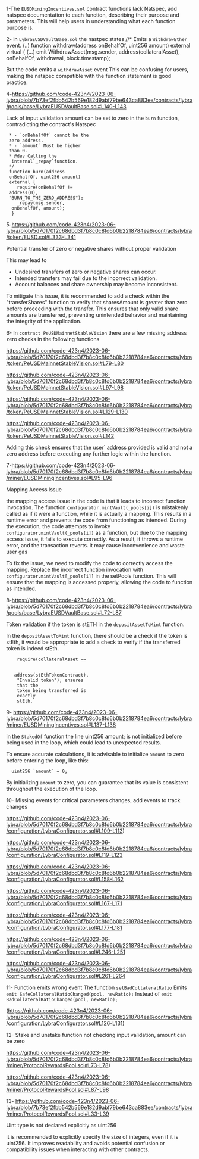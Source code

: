 1-The `EUSDMiningIncentives.sol` contract functions lack Natspec, add natspec documentation to each function, describing their purpose and parameters. This will help users in understanding what each function purpose is.

2- in `LybraEUSDVaultBase.sol` 
the nastpec states
        //* Emits a `WithdrawEther` event.
        (..)
        function withdraw(address 
        onBehalfOf, uint256 amount) 
        external 
        virtual {
        (...)
        emit WithdrawAsset(msg.sender, 
        address(collateralAsset), 
        onBehalfOf, withdrawal, 
        block.timestamp);

But the code emits a `withdrawAsset` event
This can be confusing for users, making the natspec  compatible with the function statement is good practice.

4-https://github.com/code-423n4/2023-06-lybra/blob/7b73ef2fbb542b569e182d9abf79be643ca883ee/contracts/lybra/pools/base/LybraEUSDVaultBase.sol#L140-L143

Lack of input validation amount can be set to zero in the `burn` function, contradicting the contract's Natspec 

     * - `onBehalfOf` cannot be the 
     zero address.
     * - `amount` Must be higher 
     than 0.
     * @dev Calling the 
      internal`_repay`function.
     */
     function burn(address 
     onBehalfOf, uint256 amount) 
     external {
        require(onBehalfOf != 
     address(0), 
     "BURN_TO_THE_ZERO_ADDRESS");
        _repay(msg.sender, 
      onBehalfOf, amount);
      }



5-https://github.com/code-423n4/2023-06-lybra/blob/5d70170f2c68dbd3f7b8c0c8fd6b0b2218784ea6/contracts/lybra/token/EUSD.sol#L333-L341

Potential transfer of zero or negative shares without proper validation



This may lead to 
   - Undesired transfers of zero or negative shares can occur.
   - Intended transfers may fail due to the incorrect validation.
   - Account balances and share ownership may become inconsistent.

To mitigate this issue, it is recommended to add a check within the "transferShares" function to verify that sharesAmount is greater than zero before proceeding with the transfer. This ensures that only valid share amounts are transferred, preventing unintended behavior and maintaining the integrity of the application.


6- In `contract PeUSDMainnetStableVision` there are a few missing address zero checks in the following functions

https://github.com/code-423n4/2023-06-lybra/blob/5d70170f2c68dbd3f7b8c0c8fd6b0b2218784ea6/contracts/lybra/token/PeUSDMainnetStableVision.sol#L79-L80

https://github.com/code-423n4/2023-06-lybra/blob/5d70170f2c68dbd3f7b8c0c8fd6b0b2218784ea6/contracts/lybra/token/PeUSDMainnetStableVision.sol#L97-L98

https://github.com/code-423n4/2023-06-lybra/blob/5d70170f2c68dbd3f7b8c0c8fd6b0b2218784ea6/contracts/lybra/token/PeUSDMainnetStableVision.sol#L129-L130

https://github.com/code-423n4/2023-06-lybra/blob/5d70170f2c68dbd3f7b8c0c8fd6b0b2218784ea6/contracts/lybra/token/PeUSDMainnetStableVision.sol#L142

Adding this check ensures that the user` address provided is valid and not a zero address before executing any further logic within the function.

7-https://github.com/code-423n4/2023-06-lybra/blob/5d70170f2c68dbd3f7b8c0c8fd6b0b2218784ea6/contracts/lybra/miner/EUSDMiningIncentives.sol#L95-L96

Mapping Access Issue

the mapping access issue in the code is that it leads to incorrect function invocation. The function `configurator.mintVault(_pools[i])` is mistakenly called as if it were a function, while it is actually a mapping. This results in a runtime error and prevents the code from functioning as intended.
During the execution, the code attempts to invoke `configurator.mintVault(_pools[i])` as a function, but due to the mapping access issue, it fails to execute correctly. As a result, it throws a runtime error, and the transaction reverts.
it may cause inconvenience and waste user gas

To fix the issue, we need to modify the code to correctly access the mapping. Replace the incorrect function invocation with `configurator.mintVault[_pools[i]]` in the setPools function. This will ensure that the mapping is accessed properly, allowing the code to function as intended.

8-https://github.com/code-423n4/2023-06-lybra/blob/5d70170f2c68dbd3f7b8c0c8fd6b0b2218784ea6/contracts/lybra/pools/base/LybraEUSDVaultBase.sol#L72-L87

Token validation if the token is stETH in the `depositAssetToMint` function.

In the `depositAssetToMint` function, there should be a check if the token is stEth, it would be appropriate to add a check to verify if the transferred token is indeed stEth.


        require(collateralAsset == 
        
        
       address(stEthTokenContract), 
        "Invalid token"); ensures 
        that the 
        token being transferred is 
        exactly 
        stEth.

9- https://github.com/code-423n4/2023-06-lybra/blob/5d70170f2c68dbd3f7b8c0c8fd6b0b2218784ea6/contracts/lybra/miner/EUSDMiningIncentives.sol#L137-L138

in the `StakedOf` function the line         uint256 amount; is not initialized before being used in the loop, which could lead to unexpected results. 

To ensure accurate calculations, it is advisable to initialize `amount` to zero before entering the loop, like this:

      uint256 `amount` = 0;

By initializing `amount` to zero, you can guarantee that its value is consistent throughout the execution of the loop.

10- Missing events for critical parameters changes, add events to track changes 

https://github.com/code-423n4/2023-06-lybra/blob/5d70170f2c68dbd3f7b8c0c8fd6b0b2218784ea6/contracts/lybra/configuration/LybraConfigurator.sol#L109-L113)

https://github.com/code-423n4/2023-06-lybra/blob/5d70170f2c68dbd3f7b8c0c8fd6b0b2218784ea6/contracts/lybra/configuration/LybraConfigurator.sol#L119-L123

https://github.com/code-423n4/2023-06-lybra/blob/5d70170f2c68dbd3f7b8c0c8fd6b0b2218784ea6/contracts/lybra/configuration/LybraConfigurator.sol#L158-L162

https://github.com/code-423n4/2023-06-lybra/blob/5d70170f2c68dbd3f7b8c0c8fd6b0b2218784ea6/contracts/lybra/configuration/LybraConfigurator.sol#L167-L171

https://github.com/code-423n4/2023-06-lybra/blob/5d70170f2c68dbd3f7b8c0c8fd6b0b2218784ea6/contracts/lybra/configuration/LybraConfigurator.sol#L177-L181

https://github.com/code-423n4/2023-06-lybra/blob/5d70170f2c68dbd3f7b8c0c8fd6b0b2218784ea6/contracts/lybra/configuration/LybraConfigurator.sol#L246-L251

https://github.com/code-423n4/2023-06-lybra/blob/5d70170f2c68dbd3f7b8c0c8fd6b0b2218784ea6/contracts/lybra/configuration/LybraConfigurator.sol#L261-L264

11- Function emits wrong event 
The function `setBadCollateralRatio` Emits `emit SafeCollateralRatioChanged(pool, newRatio);`
 Instead of `emit BadCollateralRatioChanged(pool, newRatio);`

(https://github.com/code-423n4/2023-06-lybra/blob/5d70170f2c68dbd3f7b8c0c8fd6b0b2218784ea6/contracts/lybra/configuration/LybraConfigurator.sol#L126-L131)

12- Stake and unstake function not checking input validation, amount can be zero 

https://github.com/code-423n4/2023-06-lybra/blob/5d70170f2c68dbd3f7b8c0c8fd6b0b2218784ea6/contracts/lybra/miner/ProtocolRewardsPool.sol#L73-L78)

https://github.com/code-423n4/2023-06-lybra/blob/5d70170f2c68dbd3f7b8c0c8fd6b0b2218784ea6/contracts/lybra/miner/ProtocolRewardsPool.sol#L87-L98

13- https://github.com/code-423n4/2023-06-lybra/blob/7b73ef2fbb542b569e182d9abf79be643ca883ee/contracts/lybra/miner/ProtocolRewardsPool.sol#L33-L39

Uint type is not declared explicitly as uint256

it is recommended to explicitly specify the size of integers, even if it is uint256. It improves readability and avoids potential confusion or compatibility issues when interacting with other contracts.